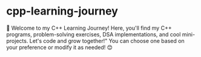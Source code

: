 # cpp-learning-journey
🚀 Welcome to my C++ Learning Journey! Here, you'll find my C++ programs, problem-solving exercises, DSA implementations, and cool mini-projects. Let's code and grow together!"  You can choose one based on your preference or modify it as needed! 😊
